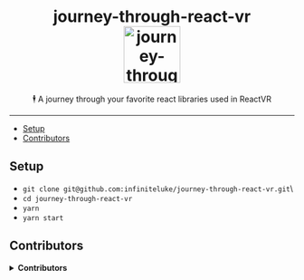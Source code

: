 <!--
  This file was generated by emdaer

  Its template can be found at .emdaer/README.emdaer.md
-->

<p></p><h1 align="center">
journey-through-react-vr
    <br>
    <img src="https://user-images.githubusercontent.com/1127238/37867109-20d90f32-2f51-11e8-9e0f-d06617e11b7f.png" alt="journey-through-react-vr logo" title="journey-through-react-vr logo" width="100">
</h1><p></p>
<p></p><p align="center">
🕴 A journey through your favorite react libraries used in ReactVR
</p><p></p>
<hr>


<ul>
<li><a href="#setup">Setup</a></li>
<li><a href="#contributors">Contributors</a></li>
</ul>

<h2 id="setup">Setup</h2>
<ul>
<li><code>git clone git@github.com:infiniteluke/journey-through-react-vr.git</code>\</li>
<li><code>cd journey-through-react-vr</code></li>
<li><code>yarn</code></li>
<li><code>yarn start</code></li>
</ul>
<h2 id="contributors">Contributors</h2>
<details>
<summary><strong>Contributors</strong></summary><br>
<a title="I build multi-channel publishing systems and web applications at @fourkitchens." href="https://github.com/infiniteluke">
  <img align="left" src="https://avatars0.githubusercontent.com/u/1127238?s=24">
</a>
<strong>Luke Herrington</strong>
<br><br>
</details>


